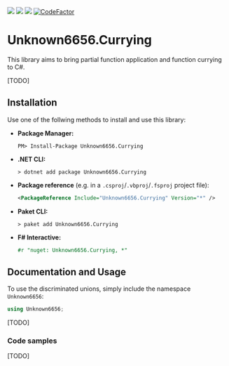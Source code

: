 [![](https://img.shields.io/github/downloads/Unknown6656-Megacorp/Unknown6656.Currying/total)](https://github.com/Unknown6656-Megacorp/Unknown6656.Currying/releases)
[![](https://img.shields.io/nuget/vpre/Unknown6656.Currying)](https://www.nuget.org/packages/Unknown6656.Currying/)
[![](https://img.shields.io/nuget/dt/Unknown6656.Currying)](https://www.nuget.org/packages/Unknown6656.Currying/)
[![CodeFactor](https://www.codefactor.io/repository/github/unknown6656-megacorp/unknown6656.currying/badge)](https://www.codefactor.io/repository/github/unknown6656-megacorp/unknown6656.currying)

# Unknown6656.Currying
This library aims to bring partial function application and function currying to C#.<br/>

[TODO]


## Installation
Use one of the follwing methods to install and use this library:

- **Package Manager:**
    ```batch
    PM> Install-Package Unknown6656.Currying
    ```
- **.NET CLI:**
    ```batch
    > dotnet add package Unknown6656.Currying
    ```
- **Package reference** (e.g. in a `.csproj`/`.vbproj`/`.fsproj` project file):
    ```xml
    <PackageReference Include="Unknown6656.Currying" Version="*" />
    ```
- **Paket CLI:**
    ```batch
    > paket add Unknown6656.Currying
    ```
- **F# Interactive:**
    ```fsharp
    #r "nuget: Unknown6656.Currying, *"
    ```

## Documentation and Usage
To use the discriminated unions, simply include the namespace `Unknown6656`:

```csharp
using Unknown6656;
```

[TODO]


### Code samples
[TODO]
